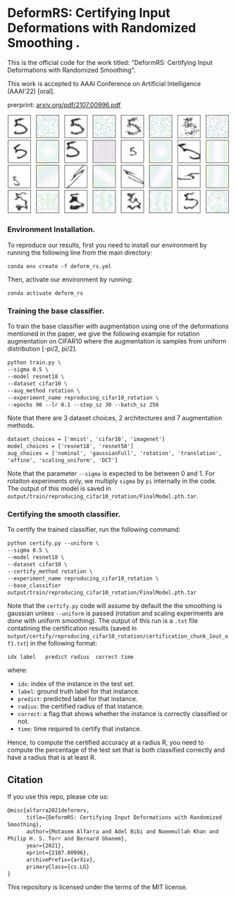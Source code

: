 # DeformRS: Certifying Input Deformations with Randomized Smoothing .

This is the official code for the work titled: "DeformRS: Certifying Input Deformations with Randomized Smoothing".

This work is accepted to AAAI Conference on Artificial Intelligence (AAAI'22) [oral].

prerprint: [arxiv.org/pdf/2107.00996.pdf](https://arxiv.org/pdf/2107.00996.pdf)

![plot](./pull.png)

### Environment Installation.

To reproduce our results, first you need to install our environment by running the following line from the main directory:

```
conda env create -f deform_rs.yml
```

Then, activate our environment by running:

```
conda activate deform_rs
```

### Training the base classifier. 

To train the base classifier with augmentation using one of the deformations mentioned in the paper, we give the following example for rotation augmentation on CIFAR10 where the augmentation is samples from uniform distribution [-pi/2, pi/2].

```
python train.py \
--sigma 0.5 \
--model resnet18 \
--dataset cifar10 \
--aug_method rotation \
--experiment_name reproducing_cifar10_rotation \
--epochs 90 --lr 0.1 --step_sz 30 --batch_sz 256
```

Note that there are 3 dataset choices, 2 architectures and 7 augmentation methods. 

```
dataset_choices = ['mnist', 'cifar10', 'imagenet']
model_choices = ['resnet18', 'resnet50']
aug_choices = ['nominal', 'gaussianFull', 'rotation', 'translation', 'affine', 'scaling_uniform', 'DCT']
```

Note that the parameter `--sigma` is expected to be between 0 and 1. For rotaiton experiments only, we multiply `sigma` by `pi` internally in the code. The output of this model is saved in `output/train/reproducing_cifar10_rotation/FinalModel.pth.tar`.

### Certifying the smooth classifier. 

To certify the trained classifier, run the following command:

```
python certify.py --uniform \
--sigma 0.5 \
--model resnet18 \
--dataset cifar10 \
--certify_method rotation \
--experiment_name reproducing_cifar10_rotation \
--base_classifier output/train/reproducing_cifar10_rotation/FinalModel.pth.tar
```

Note that the `certify.py` code will assume by default the the smoothing is gaussian unless `--uniform` is passed (rotation and scaling experiments are done with uniform smoothing). The output of this run is a `.txt` file contatining the certification results (saved in `output/certify/reproducing_cifar10_rotation/certification_chunk_1out_of1.txt`) in the following format:

```
idx	label	predict	radius	correct	time
```

where:

- `idx`: index of the instance in the test set.
- `label`: ground truth label for that instance.
- `predict`: predicted label for that instance.
- `radius`: the certified radius of that instance.
- `correct`: a flag that shows whether the instance is correctly classified or not.
- `time`: time required to certify that instance.

Hence, to compute the certified accuracy at a radius R, you need to compute the percentage of the test set that is both classified correctly and have a radius that is at least R.


## Citation

If you use this repo, please cite us:

```
@misc{alfarra2021deformrs,
      title={DeformRS: Certifying Input Deformations with Randomized Smoothing}, 
      author={Motasem Alfarra and Adel Bibi and Naeemullah Khan and Philip H. S. Torr and Bernard Ghanem},
      year={2021},
      eprint={2107.00996},
      archivePrefix={arXiv},
      primaryClass={cs.LG}
}
```

This repository is licensed under the terms of the MIT license.
